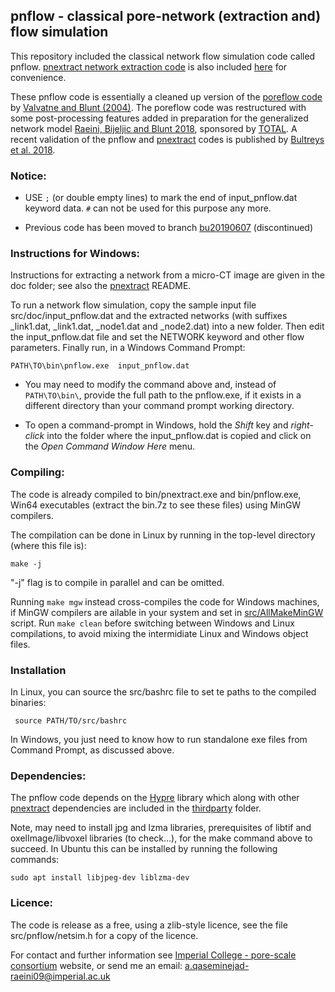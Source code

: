 ﻿##  pnflow - classical pore-network (extraction and) flow simulation

This repository included the classical network flow simulation code called pnflow. 
[pnextract network extraction 
code](https://github.com/aliraeini/pnextract) is also included [here](src/pnm/pnextract) for convenience.

These pnflow code is essentially a cleaned up version of the [poreflow code] by
[Valvatne and Blunt (2004)].  The poreflow code was restructured with some 
post-processing features added in preparation for the generalized network 
model [Raeini, Bijeljic and Blunt 2018], sponsored by [TOTAL]. 
A recent validation of the pnflow and [pnextract] codes is published by [Bultreys et al. 2018].



### Notice:
* USE ``;`` (or double empty lines) to mark the end of input_pnflow.dat keyword data. 
  ``#`` can not be used for this purpose any more. 

* Previous code has been moved to branch [bu20190607] (discontinued) 

### Instructions for Windows:

Instructions for extracting a network from a micro-CT image are given in
the doc folder; see also the [pnextract] README.

To run a network flow simulation, copy the sample input file src/doc/input_pnflow.dat
and the extracted networks (with suffixes  _link1.dat, _link1.dat, _node1.dat and 
_node2.dat) into a new folder.  Then edit the input_pnflow.dat file and set the NETWORK
keyword and other flow parameters. Finally run, in a Windows Command Prompt: 
  
    PATH\TO\bin\pnflow.exe  input_pnflow.dat

* You may need to modify the command above and, instead of `` PATH\TO\bin\ ``, provide the full path to the pnflow.exe, if it exists in a different directory than your command prompt working directory.

* To open a command-prompt in Windows, hold the *Shift* key and *right-click*
  into the folder where the input_pnflow.dat is copied and click on the *Open Command Window Here* menu.

###  Compiling:
The code is already compiled to bin/pnextract.exe and bin/pnflow.exe, Win64 
executables (extract the bin.7z to see these files) using MinGW compilers.

The compilation can be done in Linux by running in the top-level directory (where this file is):    

    make -j

"-j" flag is to compile in parallel and can be omitted. 

Running ``make mgw`` instead cross-compiles the code for Windows machines, if MinGW compilers are ailable in your system and set in [src/AllMakeMinGW](src/AllMakeMinGW) script.
Run ``make clean`` before switching between Windows and Linux compilations, to avoid mixing the intermidiate Linux and Windows object files.

### Installation

In Linux, you can source the src/bashrc file to set te paths to the compiled binaries:     

     source PATH/TO/src/bashrc

In Windows, you just need to know how to run standalone exe files from Command Prompt, as discussed above.

###  Dependencies:
The pnflow code depends on the [Hypre] library which along with other [pnextract] dependencies are included in 
the [thirdparty](thirdparty) folder. 


Note, may need to install jpg and lzma libraries, prerequisites of libtif and oxelImage/libvoxel libraries (to check...), for the make command above to succeed. In Ubuntu this can be installed by running the following commands:      

    sudo apt install libjpeg-dev liblzma-dev
      
###  Licence:

The code is release as a free, using a zlib-style licence, see the file 
src/pnflow/netsim.h for a copy of the licence.

For contact and further information see [Imperial College - pore-scale consortium] website,
or send me an email:   a.qaseminejad-raeini09@imperial.ac.uk




[Imperial College - pore-scale consortium]: http://www.imperial.ac.uk/earth-science/research/research-groups/perm/research/pore-scale-modelling
[poreflow code]: http://www.imperial.ac.uk/earth-science/research/research-groups/perm/research/pore-scale-modelling/software/two-phase-network-modelling-code
[Valvatne and Blunt (2004)]:  https://doi.org/10.1029/2003WR002627
[Bultreys et al. 2018]: https://doi.org/10.1103/PhysRevE.97.053104
[Raeini, Bijeljic and Blunt 2018]: https://doi.org/10.1103/PhysRevE.97.023308
[Hypre]: https://github.com/LLNL/hypre
[TOTAL]: https://www.total.com
[pnextract]:  src/pnm/pnextract
[bu20190607]:  https://github.com/aliraeini/pnflow/tree/bu20190607
